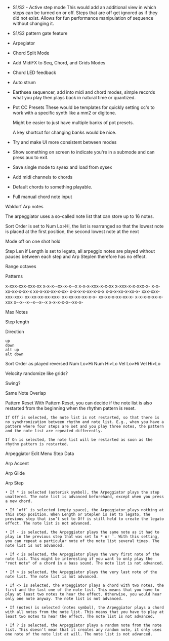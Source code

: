 - S1/S2 - Active step mode
    This would add an additional view in which steps can be turned on or off. 
    Steps that are off get ignored as if they did not exist. 
    Allows for fun performance manipulation of sequence without changing it. 

- S1/S2 pattern gate feature

- Arpegiator

- Chord Split Mode

- Add MidiFX to Seq, Chord, and Grids Modes

- Chord LED feedback

- Auto strum

- Earthsea sequencer, add into midi and chord modes, simple records what you play then plays back in natural time or quantized. 

- Pot CC Presets
    These would be templates for quickly setting cc's to work with a specific synth like a mm2 or digitone. 

    Might be easier to just have multiple banks of pot presets. 

    A key shortcut for changing banks would be nice. 


- Try and make UI more consistent between modes

- Show something on screen to indicate you're in a submode and can press aux to exit. 

- Save single mode to sysex and load from sysex

- Add midi channels to chords

- Default chords to something playable. 

- Full manual chord note input






Waldorf Arp notes


The arpeggiator uses a so-called note list that can store up to 16 notes. 

Sort Order is set to Num Lo>Hi, the list is rearranged so that the lowest note is placed at the first position, the second lowest note at the next


Mode
	off
	on
	one shot
	hold
	
Step Len
	if Length is set to legato, all arpeggio notes are played without pauses between each step and Arp Steplen therefore has no effect.
	
	
Range
	octaves
	
Patterns


x-xxx-xxx-xxx-xx
x-x-x--xx-x-x--x
x-x-x-xxx-x-x-xx
x-xxx-x-x-xxx-x-
x-x-xx-xx-x-xx-x
xx-x-xx-xx-x-xx-
x-x-x-x-xx-x-x-x
x-x-x-xx-x-xx-x-
xxx-xxx-xxx-xxx-
xx-xx-xx-xx-xxx-
xx-xx-xx-xx-x-x-
xx-xx-x-xx-xx-x-
x-x-x-x-xx-x-xxx
x--x--x--x--x--x
x-x-x-x-x--xx-x-

Max Notes

Step length

Direction

	up
	down
	alt up
	alt down
	
Sort Order
	as played 
	reversed 
	Num Lo>Hi 
	Num Hi>Lo 
	Vel Lo>Hi 
	Vel Hi>Lo
	
Velocity
	randomize like grids?
	
Swing?

Same Note Overlap

Pattern Reset
	With Pattern Reset, you can decide if the note list is also restarted from the beginning when the rhythm pattern is reset.
	
	If Off is selected, the note list is not restarted, so that there is no synchronization between rhythm and note list. E.g., when you have a pattern where four steps are set and you play three notes, the pattern and the note list are repeated differently.
	
	If On is selected, the note list will be restarted as soon as the rhythm pattern is restarted.
	

Arpeggiator Edit Menu Step Data
	
Arp Accent 

Arp Glide

Arp Step

	• If * is selected (asterisk symbol), the Arpeggiator plays the step unaltered. The note list is advanced beforehand, except when you press a new chord.

	• If `off` is selected (empty space), the Arpeggiator plays nothing at this step position. When Length or Steplen is set to legato, the previous step that isn’t set to Off is still held to create the legato effect. The note list is not advanced.

	• If - is selected, the Arpeggiator plays the same note as it had to play in the previous step that was set to * or ˆ. With this setting, you can repeat a particular note of the note list several times. The note list is not advanced.

	• If < is selected, the Arpeggiator plays the very first note of the note list. This might be interesting if you want to only play the "root note" of a chord in a bass sound. The note list is not advanced.

	• If > is selected, the Arpeggiator plays the very last note of the note list. The note list is not advanced.

	• If <> is selected, the Arpeggiator plays a chord with two notes, the first and the last one of the note list. This means that you have to play at least two notes to hear the effect. Otherwise, you would hear only one note anyway. The note list is not advanced.

	• If (notes) is selected (notes symbol), the Arpeggiator plays a chord with all notes from the note list. This means that you have to play at least two notes to hear the effect. The note list is not advanced.

	• If ? is selected, the Arpeggiator plays a random note from the note list. This doesn’t mean that it creates any random note, it only uses one note of the note list at will. The note list is not advanced.




